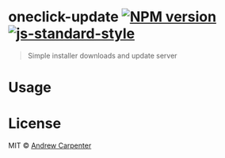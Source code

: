 # oneclick-update [![NPM version](https://badge.fury.io/js/scrud.svg)](https://npmjs.org/package/oneclick-update)   [![js-standard-style](https://img.shields.io/badge/code%20style-standard-brightgreen.svg?style=flat)](https://github.com/feross/standard)

> Simple installer downloads and update server

# Usage

# License

MIT © [Andrew Carpenter](https://github.com/doesdev)
